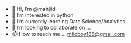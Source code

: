 - 👋 Hi, I’m @mahjiid
- 👀 I’m interested in python
- 🌱 I’m currently learning Data Science/Analytics
- 💞️ I’m looking to collaborate on ...
- 📫 How to reach me ... miloboy188@gmail.com

<!---
mahjiid/mahjiid is a ✨ special ✨ repository because its `README.md` (this file) appears on your GitHub profile.
You can click the Preview link to take a look at your changes.
--->

